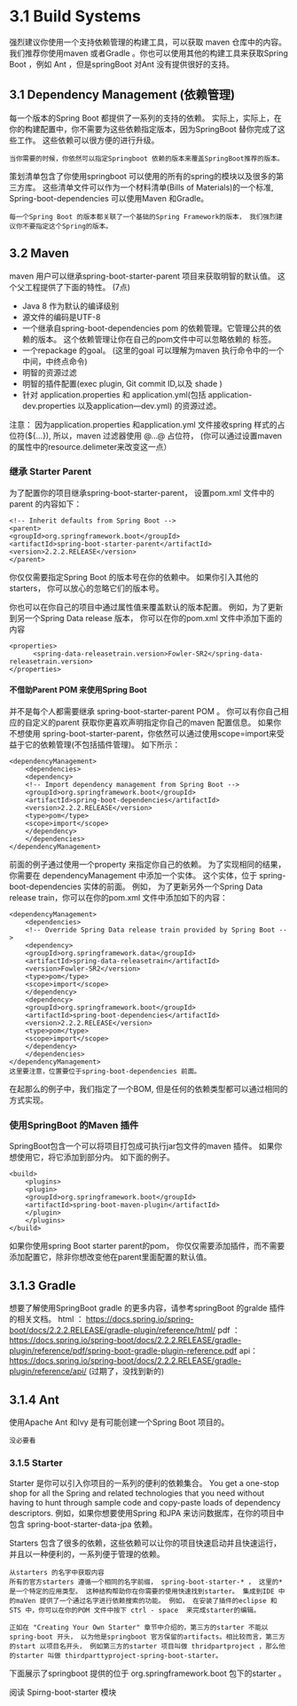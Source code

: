 # 3.1 Build Systems 

强烈建议你使用一个支持依赖管理的构建工具，可以获取 maven 仓库中的内容。 我们推荐你使用maven 或者Gradle 。你也可以使用其他的构建工具来获取Spring Boot ，例如 Ant ，但是springBoot 对Ant 没有提供很好的支持。 


## 3.1 Dependency  Management (依赖管理)
每一个版本的Spring Boot 都提供了一系列的支持的依赖。  实际上，实际上，在你的构建配置中，你不需要为这些依赖指定版本，因为SpringBoot 替你完成了这些工作。 这些依赖可以很方便的进行升级。 


    当你需要的时候，你依然可以指定Springboot 依赖的版本来覆盖SpringBoot推荐的版本。 

策划清单包含了你使用springboot 可以使用的所有的spring的模块以及很多的第三方库。 这些清单文件可以作为一个材料清单(Bills of Materials)的一个标准, Spring-boot-dependencies 可以使用Maven 和Gradle。 


    每一个Spring Boot 的版本都关联了一个基础的Spring Framework的版本， 我们强烈建议你不要指定这个Spring的版本。 

## 3.2 Maven 
maven 用户可以继承spring-boot-starter-parent 项目来获取明智的默认值。 这个父工程提供了下面的特性。 (7点)

* Java 8 作为默认的编译级别
* 源文件的编码是UTF-8 
* 一个继承自spring-boot-dependencies pom 的依赖管理。它管理公共的依赖的版本。 这个依赖管理让你在自己的pom文件中可以忽略依赖的<version> 标签。 
* 一个repackage 的goal。 (这里的goal 可以理解为maven 执行命令中的一个中间，中终点命令) 
* 明智的资源过滤
* 明智的插件配置(exec plugin, Git commit ID,以及 shade )
* 针对 application.properties 和 application.yml(包括 application-dev.properties 以及application—dev.yml) 的资源过滤。 

注意： 因为application.properties 和application.yml 文件接收spring 样式的占位符(${...}), 所以，maven 过滤器使用 @...@ 占位符， (你可以通过设置maven的属性中的resource.delimeter来改变这一点）

### 继承 Starter Parent 
为了配置你的项目继承spring-boot-starter-parent， 设置pom.xml 文件中的 parent 的内容如下：


    <!-- Inherit defaults from Spring Boot -->
    <parent>
    <groupId>org.springframework.boot</groupId>
    <artifactId>spring-boot-starter-parent</artifactId>
    <version>2.2.2.RELEASE</version>
    </parent>

你仅仅需要指定Spring Boot 的版本号在你的依赖中。 如果你引入其他的starters， 你可以放心的忽略它们的版本号。 

你也可以在你自己的项目中通过属性值来覆盖默认的版本配置。 例如，为了更新到另一个Spring Data release 版本， 你可以在你的pom.xml 文件中添加下面的内容

    <properties>
          <spring-data-releasetrain.version>Fowler-SR2</spring-data-releasetrain.version>
    </properties>


#### 不借助Parent POM 来使用Spring Boot 
并不是每个人都需要继承 spring-boot-starter-parent POM 。 你可以有你自己相应的自定义的parent 获取你更喜欢声明指定你自己的maven 配置信息。 
如果你不想使用 spring-boot-starter-parent，你依然可以通过使用scope=import来受益于它的依赖管理(不包括插件管理)。 如下所示：

    <dependencyManagement>
        <dependencies>
        <dependency>
        <!-- Import dependency management from Spring Boot -->
        <groupId>org.springframework.boot</groupId>
        <artifactId>spring-boot-dependencies</artifactId>
        <version>2.2.2.RELEASE</version>
        <type>pom</type>
        <scope>import</scope>
        </dependency>
        </dependencies>
    </dependencyManagement>

前面的例子通过使用一个property 来指定你自己的依赖。 为了实现相同的结果，你需要在 dependencyManagement 中添加一个实体。 这个实体，位于 spring-boot-dependencies 实体的前面。 例如， 为了更新另外一个Spring Data release train，你可以在你的pom.xml 文件中添加如下的内容：

    <dependencyManagement>
        <dependencies>
        <!-- Override Spring Data release train provided by Spring Boot -->
        <dependency>
        <groupId>org.springframework.data</groupId>
        <artifactId>spring-data-releasetrain</artifactId>
        <version>Fowler-SR2</version>
        <type>pom</type>
        <scope>import</scope>
        </dependency>
        <dependency>
        <groupId>org.springframework.boot</groupId>
        <artifactId>spring-boot-dependencies</artifactId>
        <version>2.2.2.RELEASE</version>
        <type>pom</type>
        <scope>import</scope>
        </dependency>
        </dependencies>
    </dependencyManagement>
    这里要注意，位置要位于spring-boot-dependencies 前面。 

在起那么的例子中，我们指定了一个BOM, 但是任何的依赖类型都可以通过相同的方式实现。 



### 使用SpringBoot 的Maven 插件
SpringBoot包含一个可以将项目打包成可执行jar包文件的maven 插件。 如果你想使用它，将它添加到<plugins>部分内。 如下面的例子。 

    <build>
        <plugins>
        <plugin>
        <groupId>org.springframework.boot</groupId>
        <artifactId>spring-boot-maven-plugin</artifactId>
        </plugin>
        </plugins>
    </build>

如果你使用spring Boot starter parent的pom， 你仅仅需要添加插件，而不需要添加配置它，除非你想改变他在parent里面配置的默认值。 



## 3.1.3 Gradle 
想要了解使用SpringBoot gradle 的更多内容，请参考springBoot 的gralde 插件的相关文档。 
    html ： https://docs.spring.io/spring-boot/docs/2.2.2.RELEASE/gradle-plugin/reference/html/
    pdf ：https://docs.spring.io/spring-boot/docs/2.2.2.RELEASE/gradle-plugin/reference/pdf/spring-boot-gradle-plugin-reference.pdf 
    api： https://docs.spring.io/spring-boot/docs/2.2.2.RELEASE/gradle-plugin/reference/api/ (过期了，没找到新的) 



## 3.1.4 Ant 
使用Apache Ant 和Ivy 是有可能创建一个Spring Boot 项目的。 

    没必要看

### 3.1.5 Starter 
Starter 是你可以引入你项目的一系列的便利的依赖集合。 You get a one-stop shop for all the Spring and related technologies that you need without having to
hunt through sample code and copy-paste loads of dependency descriptors.  例如，如果你想要使用Spring 和JPA 来访问数据库，在你的项目中包含 spring-boot-starter-data-jpa 依赖。 

Starters 包含了很多的依赖，这些依赖可以让你的项目快速启动并且快速运行，并且以一种便利的，一系列便于管理的依赖。 

    从starters 的名字中获取内容
    所有的官方starters 遵循一个相同的名字前缀， spring-boot-starter-* ， 这里的* 是一个特定的应用类型。 这种结构帮助你在你需要的使用快速找到starter。 集成到IDE 中的maVen 提供了一个通过名字进行依赖搜索的功能。 例如， 在安装了插件的eclipse 和STS 中，你可以在你的POM 文件中按下 ctrl - space  来完成starter的编辑。 

    正如在 "Creating Your Own Starter" 章节中介绍的，第三方的starter 不能以 spring-boot 开头， 以为他是springboot 官方保留的artifacts。相比较而言，第三方的start 以项目名开头， 例如第三方的starter 项目叫做 thridpartproject ，那么他的starter 叫做 thirdparttyproject-spring-boot-starter。 

下面展示了springboot 提供的位于 org.springframework.boot 包下的starter 。 

阅读 Spirng-boot-starter 模块






